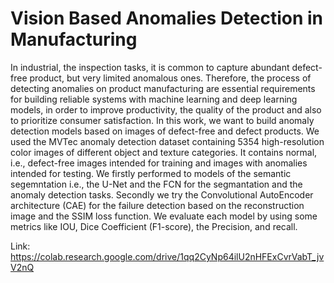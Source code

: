 # Vision Based Anomalies Detection in Manufacturing

In industrial, the inspection tasks, it is common to capture abundant defect-free product, but very limited anomalous ones. Therefore, the process of detecting anomalies
on product manufacturing are essential requirements for building reliable systems with machine learning and deep learning models, in order to improve productivity, the quality of the product and also to prioritize consumer satisfaction. In this work, we want to build anomaly detection models based on images of defect-free and defect products. We used the MVTec anomaly detection dataset containing 5354 high-resolution color images of different object and texture categories. It contains normal, i.e., defect-free images intended for training and images with anomalies intended for testing. We firstly performed to models of the semantic segemntation i.e., the U-Net and the FCN for the segmantation and the anomaly detection tasks. Secondly we try the Convolutional AutoEncoder architecture (CAE) for the failure detection based on the reconstruction image and the SSIM loss function. We evaluate each model by using some metrics like IOU, Dice Coefficient (F1-score), the Precision, and recall.
 
Link: https://colab.research.google.com/drive/1qq2CyNp64ilU2nHFExCvrVabT_jvV2nQ




